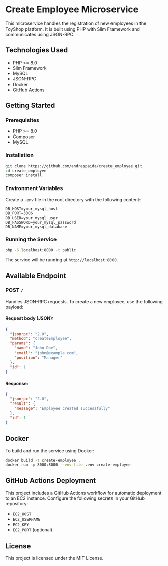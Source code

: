 # Create Employee Microservice

This microservice handles the registration of new employees in the ToyShop platform. It is built using PHP with Slim Framework and communicates using JSON-RPC.

## Technologies Used

- PHP >= 8.0
- Slim Framework
- MySQL
- JSON-RPC
- Docker
- GitHub Actions

## Getting Started

### Prerequisites

- PHP >= 8.0
- Composer
- MySQL

### Installation

```bash
git clone https://github.com/andrespaida/create_employee.git
cd create_employee
composer install
```

### Environment Variables

Create a `.env` file in the root directory with the following content:

```env
DB_HOST=your_mysql_host
DB_PORT=3306
DB_USER=your_mysql_user
DB_PASSWORD=your_mysql_password
DB_NAME=your_mysql_database
```

### Running the Service

```bash
php -S localhost:8000 -t public
```

The service will be running at `http://localhost:8000`.

## Available Endpoint

### POST `/`

Handles JSON-RPC requests. To create a new employee, use the following payload:

#### Request body (JSON):

```json
{
  "jsonrpc": "2.0",
  "method": "createEmployee",
  "params": {
    "name": "John Doe",
    "email": "john@example.com",
    "position": "Manager"
  },
  "id": 1
}
```

#### Response:

```json
{
  "jsonrpc": "2.0",
  "result": {
    "message": "Employee created successfully"
  },
  "id": 1
}
```

## Docker

To build and run the service using Docker:

```bash
docker build -t create-employee .
docker run -p 8000:8000 --env-file .env create-employee
```

## GitHub Actions Deployment

This project includes a GitHub Actions workflow for automatic deployment to an EC2 instance. Configure the following secrets in your GitHub repository:

- `EC2_HOST`
- `EC2_USERNAME`
- `EC2_KEY`
- `EC2_PORT` (optional)

## License

This project is licensed under the MIT License.